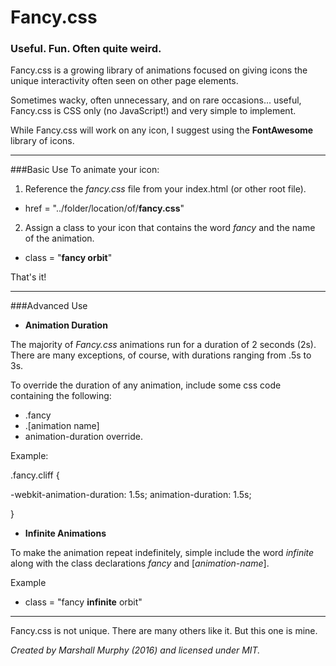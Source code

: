 # Fancy.css

### Useful. Fun. Often quite weird.

Fancy.css is a growing library of animations focused on giving icons the unique interactivity often seen on other page elements.

Sometimes wacky, often unnecessary, and on rare occasions... useful, Fancy.css is CSS only (no JavaScript!) and very simple to implement.

While Fancy.css will work on any icon, I suggest using the **FontAwesome** library of icons.

---

###Basic Use
To animate your icon:

1. Reference the *fancy.css* file from your index.html (or other root file).
  * href = "../folder/location/of/**fancy.css**"

2. Assign a class to your icon that contains the word *fancy* and the name of the animation.
  * class = "**fancy orbit**"

That's it!

---
###Advanced Use
- **Animation Duration**

The majority of *Fancy.css* animations run for a duration of 2 seconds (2s).
There are many exceptions, of course, with durations ranging from .5s to 3s.

To override the duration of any animation, include some css code containing the following:
  * .fancy
  * .[animation name]
  * animation-duration override.

Example:

.fancy.cliff {

  -webkit-animation-duration: 1.5s;
  animation-duration: 1.5s;

}

- **Infinite Animations**

To make the animation repeat indefinitely, simple include the word *infinite* along with the class declarations *fancy* and [*animation-name*].

Example
  * class = "fancy **infinite** orbit"

---
Fancy.css is not unique. There are many others like it. But this one is mine.

*Created by Marshall Murphy (2016) and licensed under MIT.*
